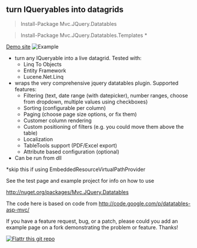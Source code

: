 turn IQueryables into datagrids
----------------------------------

> Install-Package Mvc.JQuery.Datatables

> Install-Package Mvc.JQuery.Datatables.Templates *


[Demo site](http://mvcjquerydatatables.apphb.com/)
![Example](http://snag.gy/FQFdn.jpg)

 - turn any IQueryable into a live datagrid. Tested with:
   - Linq To Objects
   - Entity Framework
   - Lucene.Net.Linq
 - wraps the very comprehensive jquery datatables plugin. Supported features: 
   - Filtering (text, date range (with datepicker), number ranges, choose from dropdown, multiple values using checkboxes)
   - Sorting (configurable per column)
   - Paging (choose page size options, or fix them)
   - Customer column rendering 
   - Custom positioning of filters (e.g. you could move them above the table)
   - Localization
   - TableTools support (PDF/Excel export)
   - Attribute based configuration (optional)
 - Can be run from dll 
 
*skip this if using EmbeddedResourceVirtualPathProvider


See the test page and example project for info on how to use

http://nuget.org/packages/Mvc.JQuery.Datatables

The code here is based on code from http://code.google.com/p/datatables-asp-mvc/

If you have a feature request, bug, or a patch, please could you add an example page on a fork demonstrating the problem or feature. Thanks!

[![Flattr this git repo](http://api.flattr.com/button/flattr-badge-large.png)](https://flattr.com/submit/auto?user_id=mcintyre321&url=https://github.com/mcintyre321/mvc.jquery.datatables&title=Mvc.JQuery.DataTables&language=&tags=github&category=software)
